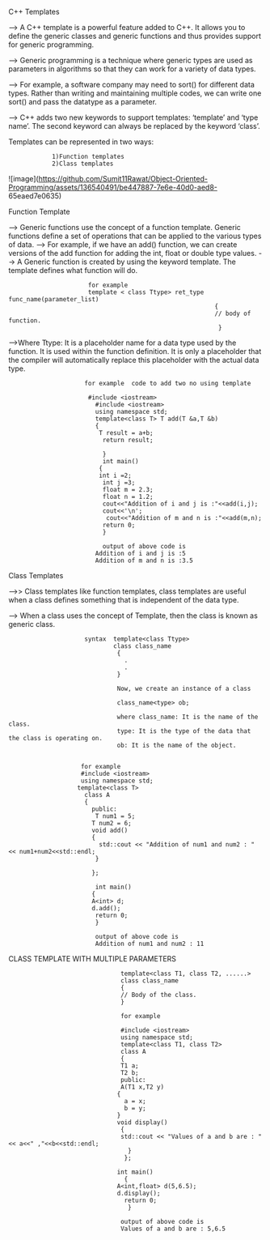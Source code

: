  C++ Templates
 

--> A C++ template is a powerful feature added to C++. It allows you to define the generic classes and generic functions and thus provides support for generic 
   programming.

--> Generic programming is a technique where generic types are used as parameters in algorithms so that they can work for a variety of data types.

--> For example, a software company may need to sort() for different data types. Rather than writing and maintaining multiple codes, we can write one sort() and pass 
     the datatype as a parameter. 

--> C++ adds two new keywords to support templates: ‘template’ and ‘type name’. The second keyword can always be replaced by the keyword ‘class’.

Templates can be represented in two ways:

                1)Function templates
                2)Class templates


  ![image](https://github.com/Sumit11Rawat/Object-Oriented-Programming/assets/136540491/be447887-7e6e-40d0-aed8- 
   65eaed7e0635)



            



Function Template

--> Generic functions use the concept of a function template. Generic functions define a set of operations that can be applied to the various types of data.
-->  For example, if we have an add() function, we can create versions of the add function for adding the int, float or double 
    type values.
--> A Generic function is created by using the keyword template. The template defines what function will do.

                          for example                    
                          template < class Ttype> ret_type func_name(parameter_list)  
                                                             {  
                                                             // body of function.  
                                                              }  
                                                              
-->Where Ttype: It is a placeholder name for a data type used by the function. It is used within the function definition. It 
   is only a placeholder that the compiler will automatically replace this placeholder with the actual data type.   


                         for example  code to add two no using template
                          
                          #include <iostream>  
                            #include <iostream>  
                            using namespace std;  
                            template<class T> T add(T &a,T &b)  
                            {  
                             T result = a+b;  
                              return result;  
      
                              }  
                              int main()  
                             {  
                             int i =2;  
                              int j =3;  
                              float m = 2.3;  
                              float n = 1.2;  
                              cout<<"Addition of i and j is :"<<add(i,j);                            
                              cout<<'\n';  
                               cout<<"Addition of m and n is :"<<add(m,n);  
                              return 0;  
                              }

                              output of above code is 
                            Addition of i and j is :5
                            Addition of m and n is :3.5

Class Templates

-->> Class templates like function templates, class templates are useful when a class defines something that is independent of the data type.

--> When a class uses the concept of Template, then the class is known as generic class.

                         syntax  template<class Ttype>  
                                 class class_name  
                                  {  
                                    .  
                                    .  
                                  }

                                  Now, we create an instance of a class

                                  class_name<type> ob;
                                  
                                  where class_name: It is the name of the class.
                                  type: It is the type of the data that the class is operating on.
                                  ob: It is the name of the object.


                        for example
                        #include <iostream>  
                        using namespace std;  
                       template<class T>  
                         class A   
                         {  
                           public:  
                            T num1 = 5;  
                           T num2 = 6;  
                           void add()  
                           {  
                             std::cout << "Addition of num1 and num2 : " << num1+num2<<std::endl;  
                            }  
      
                           };  
  
                            int main()  
                           {  
                           A<int> d;  
                           d.add();  
                            return 0;  
                            }

                            output of above code is
                            Addition of num1 and num2 : 11


  CLASS TEMPLATE WITH MULTIPLE PARAMETERS

                                   template<class T1, class T2, ......>   
                                   class class_name  
                                   {  
                                   // Body of the class.  
                                   }  
                                 
                                   for example

                                   #include <iostream>  
                                   using namespace std;  
                                   template<class T1, class T2>  
                                   class A   
                                   {  
                                   T1 a;  
                                   T2 b;  
                                   public:  
                                   A(T1 x,T2 y)  
                                  {  
                                    a = x;  
                                    b = y;  
                                  }  
                                  void display()  
                                   {  
                                   std::cout << "Values of a and b are : " << a<<" ,"<<b<<std::endl;  
                                     }  
                                    };  
  
                                  int main()  
                                    {  
                                  A<int,float> d(5,6.5);  
                                  d.display();  
                                    return 0;  
                                     }
                                     
                                   output of above code is
                                   Values of a and b are : 5,6.5
                         

